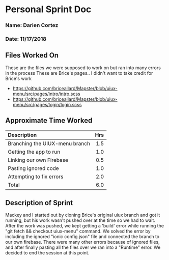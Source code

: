 # Personal Sprint Doc
### Name: Darien Cortez
### Date: 11/17/2018


## Files Worked On


These are the files we were supposed to work on but ran into many errors in the process
These are Brice's pages.. I didn't want to take credit for Brice's work


- https://github.com/briceallard/Mapster/blob/uiux-menu/src/pages/intro/intro.scss
- https://github.com/briceallard/Mapster/blob/uiux-menu/src/pages/login/login.scss


## Approximate Time Worked


| Description                     | Hrs  |
| :------------------------------ | ---: |
| Branching the UIUX-menu branch  | 1.5  |
| Getting the app to run          | 1.0  |
| Linking our own Firebase        | 0.5  |
| Pasting ignored code            | 1.0  |
| Attempting to fix errors        | 2.0  |
| Total                           | 6.0  |


## Description of Sprint


Mackey and I started out by cloning Brice's original uiux branch and got it running, but his 
work wasn't pushed over at the time so we had to wait. After the work was pushed, we kept
getting a 'build' error while running the "git fetch && checkout uiux-menu" command. We
solved the error by including the ignored "ionic config.json" file and connected the branch
to our own firebase. There were many other errors because of ignored files, and after finally
pasting all the files over we ran into a "Runtime" error. We decided to end the session at this point.
